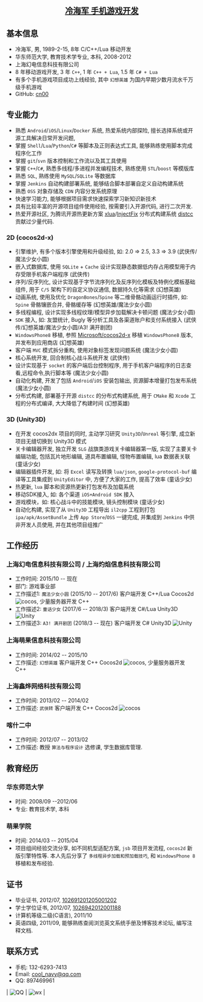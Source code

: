 ## [<center> 冷海军 手机游戏开发 </center>](https://cn00.github.io/resume/lenghaijun)

## 基本信息
* 冷海军, 男, 1989-2-15, 8年 C/C++/Lua 移动开发
* 华东师范大学, 教育技术学专业, 本科, 2008-2012
* 上海幻电信息科技有限公司
* 8 年移动游戏开发, 3 年 `C++`, 1 年 `C++ + Lua`, 1.5 年 `C# + Lua`
* 有多个手机游戏项目成功上线经验, 其中 `幻想英雄` 为国内早期少数月流水千万级手机游戏
* GitHub: [cn00](https://github.com/cn00)

## 专业能力
* 熟悉 `Android`/`iOS`/`Linux`/`Docker` 系统, 热爱系统内部探险, 擅长选择系统或开源工具解决日常开发问题,
* 掌握 `Shell`/`Lua`/`Python`/`C#` 等脚本及正则表达式工具, 能够熟练使用脚本完成程序化工作
* 掌握 `git`/`svn` 版本控制和工作流以及其工具使用
* 掌握 `C++`/`C#`, 熟悉多线程/多进程并发编程技术, 熟练使用 `STL`/`boost` 等模版库
* 熟悉 `SQL`, 熟练使用 `MySQL`/`SQLite` 等数据库
* 掌握 `Jenkins` 自动构建部署系统, 能够结合脚本部署自定义自动构建系统
* 熟悉 `OSS` 对象存储及 `CDN` 内容分发系统原理
* 快速学习能力, 能够根据项目需求快速探索学习新知识新技术
* 具有比较丰富的开源项目组件使用经验, 按需要引入开源代码, 进行二次开发.
* 热爱开源社区, 为腾讯开源热更新方案 [xlua]()/[InjectFix]() 分布式构建系统 [distcc]() 贡献过少量代码.

### 2D (cocos2d-x)
* 引擎维护, 有多个版本引擎使用和升级经验, 如: 2.0 => 2.5, 3.3 => 3.9 (武侠传/魔法少女小圆)
* 嵌入式数据库, 使用 `SQLite` + `Cache` 设计实现静态数据低内存占用模型用于内存受限手机客户端程序 (武侠传)
* 序列/反序列化, 设计实现基于字节流序列化及反序列化模板及特例化模板基础组件, 用于 `C/S` 架构下的自定义协议通信, 数据持久化等需求 (幻想英雄)
* 动画系统, 使用及优化 `DragonBones`/`Spine` 等二维骨骼动画运行时插件, 如: `Spine` 骨骼镶嵌合并, 骨骼缓存等 (幻想英雄/魔法少女小圆)
* 多线程编程, 设计实现多线程纹理/模型异步加载解决卡顿问题 (魔法少女小圆)
* `SDK` 接入, 如: 友盟统计, Bugly 等分析工具及各渠道账户和支付系统接入 (武侠传/幻想英雄/魔法少女小圆/A3! 满开剧团)
* `WindowsPhone8` 移植, 参照 [Microsoft/cocos2d-x](https://github.com/Microsoft/cocos2d-x) 移植 `WindowsPhone8` 版本, 并发布到应用商店 (幻想英雄)
* 客户端 `MVC` 模式拆分重构, 使用对象标签发现问题系统 (魔法少女小圆)
* 核心系统开发, 回合制核心战斗系统开发 (武侠传)
* 设计实现基于 `socket` 的客户端后台控制程序, 用于手机客户端程序的日志查看,远程命令,执行脚本等 (魔法少女小圆)
* 自动化构建, 开发了包括 `Android`/`iOS` 安装包输出, 资源脚本增量打包发布系统 (魔法少女小圆)
* 分布式构建, 部署基于开源 `distcc` 的分布式构建系统, 用于 `CMake` 和 `Xcode` 工程的分布式编译, 大大降低了构建时间 (幻想英雄)

### 3D (Unity3D)
* 在开发 cocos2dx 项目的同时, 主动学习研究 `Unity3D`/`Unreal` 等引擎, 成立新项目无缝切换到 Unity3D 模式
* 关卡编辑器开发, 独立开发 `SLG` 战旗类游戏关卡编辑器第一版, 实现了主要关卡编辑功能, 包括瓦片地形编辑, 道具布置编辑, 怪物布置编辑, lua 数据表关联 (童话少女)
* 编辑器插件开发, 如: 将 `Excel` 读写及转换 `lua/json`, `google-protocol-buf` 编译等工具集成到 `UnityEditor` 中, 方便了大家的工作, 提高了效率 (童话少女)
* 热更新, `lua` 脚本和资源热更新打包发布及加载系统
* 移动SDK接入, 如: 各个渠道 `iOS+Android SDK` 接入
* 游戏模块，如: 核心战斗中的技能模块, 镜头控制模块 (童话少女)
* 自动化构建, 实现了从 `Unity3D` 工程导出 `il2cpp` 工程到打包 `ipa/apk/AssetBundle` 上传 `App Store`/`OSS` 一键完成, 并集成到 `Jenkins` 中供非开发人员使用, 并在其他项目组推广

## 工作经历

### 上海幻电信息科技有限公司 / 上海灼焰信息科技有限公司
* 工作时间: 2015/10 -- 现在
* 部门: 游戏事业部
* 工作描述1: `魔法少女小圆` (2015/10 -- 2017/6) 客户端开发 C++/Lua Cocos2d ![cocos](../img/icon/cocos-16.png), 少量服务器开发 C++
* 工作描述2: `童话少女` (2017/6 -- 2018/3) 客户端开发 C#/Lua Unity3D ![Unity](../img/icon/unity-16.png)
* 工作描述3: `A3! 满开剧团` (2018/3 -- 现在) 客户端开发 C# Unity3D ![Unity](../img/icon/unity-16.png)

### 上海萌果信息科技有限公司 
* 工作时间: 2014/02 -- 2015/10
* 工作描述: `幻想英雄` 客户端开发 C++ Cocos2d ![cocos](../img/icon/cocos-16.png), 少量服务器开发 C++

### 上海鑫烨网络科技有限公司 
* 工作时间: 2013/02 -- 2014/02 
* 工作描述: `武侠转` 客户端开发 C++ Cocos2d ![cocos](../img/icon/cocos-16.png)

### 喀什二中 
* 工作时间: 2012/07 -- 2013/02 
* 工作描述: 教授 `算法与程序设计` 选修课, 学生数据库管理.

## 教育经历
### 华东师范大学 
* 时间: 2008/09 --2012/06 
* 专业: 教育技术学, 本科

### 萌果学院 
* 时间: 2014/03 -- 2015/04
* 项目组间经验交流分享, 如不同机型适配方案, `jsb` 项目开发流程, `cocos2d` 新版引擎特性等. 本人先后分享了 `多线程异步加载和预加载技巧`, 和 `WindowsPhone 8` 移植和发布经验.

## 证书
* 毕业证书, 2012/07, [102691201205001202]()
* 学士学位证书, 2012/07, [1026942012001188]()
* 计算机等级二级(C语言), 2011/10 []()
* 英语四级, 2011/09, 能够熟练查阅浏览英文系统手册及博客技术论坛, 编写注释文档.

## 联系方式
* 手机: 132-6293-7413 
* Email: <cool_navy@qq.com> 
* QQ: 897469961

| ![QQ](../img/qq.qr.300.jpg) | ![wx](../img/wx.qr.300.jpg) |
